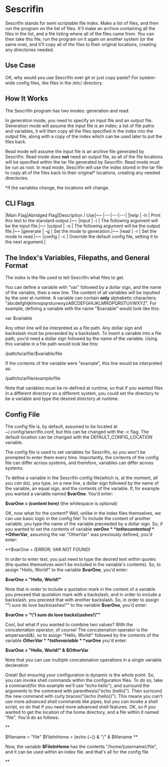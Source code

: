 # Sescrifin
 Sescrifin stands for semi scriptable file index. Make a list of files, and then run the program on the list of files. It'll make an archive containing all the files in the list, and a file listing where all of the files came from. You can then take this file, run the program on it again on another system (or the same one), and it'll copy all of the files to their original locations, creating any directories needed. 

##  Use Case
 OK, why would you use Sescrifin over git or just copy paste? For system-wide config files, like files in the /etc/ directory. 

##  How It Works
 The Sescrifin program has two modes: generation and read. 

 In generation mode, you need to specify an input file and an output file. Generation mode will assume the input file is an index; a list of file paths and variables, it will then copy all the files specified in the index into the output file, along with a copy of the index which can be used later to put the files back. 

 Read mode will assume the input file is an archive file generated by Sescrifin. Read mode does **not** need an output file, as all of the file locations will be specified within the tar file generated by Sescrifin. Read mode must be run as root. In read mode, Sescrifin will use the index stored in the tar file to copy all of the files back to their original\* locations, creating any needed directories. 

\*if the variables change, the locations will change.

##  CLI Flags

|Main Flag|Abridged Flag|Description / Use|~~
|---|---|---|
|help | -h | Print this text to the standard output.|~~
|input | -i | The following argument will be the input file.|~~
|output | -o | The following argument will be the output file.|~~
|generate | -g | Set the mode to generation.|~~
|read | -r | Set the mode to read.|~~
|config | -c   | Override the default config file, setting it to the next argument.|


##  The Index's Variables, Filepaths, and General Format
 The index is the file used to tell Sescrifin what files to get. 

 You can define a variable with "var" followed by a dollar sign, and the name of the variable, then a new line. The content of all variables will be inputted by the user at runtime. A variable can contain **only** alphabetic characters; "abcdefghijklmnopqrstuvwxyzABCDEFGHIJKLMNOPQRSTUVWXYZ". For example, defining a variable with the name "$variable" would look like this:

var $variable

 Any other line will be interpreted as a file path. Any dollar sign and backslash must be preceeded by a backslash. To insert a variable into a file path, you'd need a dollar sign followed by the name of the variable. Using this variable in a file path would look like this: 

/path/to/a/file/$variable/file

If the contents of the variable were "example", this line would be interpreted as:

/path/to/a/file/example/file

 Note that variables must be re-defined at runtime, so that if you wanted files in a different directory on a different system, you could set the directory to be a variable and type the desired directory at runtime. 


##  Config File
 The config file is, by default, assumed to be located at ~/.config/sescrifin.conf, but this can be changed with the -c flag. The default location can be changed with the DEFAULT\_CONFIG\_LOCATION variable. 


 The config file is used to set variables for Sescrifin, so you won't be prompted to enter them every time. Importantly, the contents of the config file can differ across systems, and therefore, variables can differ across systems. 

 To define a variable in the Sescrifin config file(which is, at the moment, all you *can* do), you type, on a new line, a dollar sign followed by the name of the variable, an equal sign, and the contents of the variable. If, for example you wanted a variable named **$varOne**. You'd enter: 

**$varOne = *(content here)***
(the whitespace is optional)

 OK, now what for the content? Well, unlike in the index files themselves, we can use basic logic in the config file! To include the content of another variable, you type the name of the variable preceeded by a dollar sign. So, if you wanted to set the contents of variable **$varOne** to the contents of  **$OtherVar**, assuming the var "OtherVar" was previously defined, you'd enter: 

**$varOne = (ERROR; VAR NOT FOUND)

 In order to enter text, you just need to type the desired text within quotes (the quotes themselves won't be included in the variable's contents). So, to assign "Hello, World!" to the variable **$varOne**, you'd enter: 

**$varOne = "Hello, World!"**

 Note that in order to include a quotation mark in the content of a variable you preceed that quotation mark with a backslash, and in order to include a backslash, you preceed that with another backslash. So, in order to assign ""I sure do love backs\\ashes!"" to the variable **$varOne**, you'd enter: 

**$varOne = "\\"I sure do love backs\\\\ashes!\\""**

 Cool, but what if you wanted to combine two values? With the concatenation operator, of course! The concatenation operator is the ampersand(&), so to assign "Hello, World!" followed by the contents of the variable **$OtherVar** to the variable **$varOne** you'd enter: 

**$varOne = "Hello, World!" & $OtherVar**

 Note that you can use multiple concatenation operations in a single variable decleration 

 Great! But ensuring your configuration is dynamic is the whole point. So, you can invoke shell commands within the configuration files. To do so, take a command(for this example we'll use "echo hello"), and surround the arguments to the command with parenthesis("echo (hello)"). Then surround the new command with curly braces("{echo (hello)}"). This means you can't use more advanced shell commands like pipes, but you *can* invoke a shell script, so do that if you need more advanced shell features. OK, so if you wanted to get the location of the home directory, and a file within it named "file". You'd do as follows: 

**

$filename = "file"
$FileInHome = {echo (~)} & "/" & $filename
**

 Now, the variable **$FileInHome** has the contents "/home/(username)/file", and it can be used within an index file. and that's all for the config file 

**